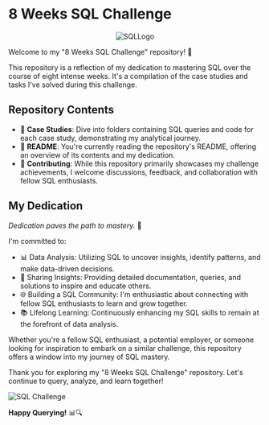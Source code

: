 # 8 Weeks SQL Challenge

<div align="center">
  <img src="https://encrypted-tbn0.gstatic.com/images?q=tbn:ANd9GcTQc8a_3aix3m_fOzVhaMnuGbfFkgNKt8YBzQ&usqp=CAU" alt="SQLLogo">
</div>

Welcome to my "8 Weeks SQL Challenge" repository! 🚀

This repository is a reflection of my dedication to mastering SQL over the course of eight intense weeks. It's a compilation of the case studies and tasks I've solved during this challenge.

## Repository Contents

- 📁 **Case Studies**: Dive into folders containing SQL queries and code for each case study, demonstrating my analytical journey.
- 📄 **README**: You're currently reading the repository's README, offering an overview of its contents and my dedication.
- 🤝 **Contributing**: While this repository primarily showcases my challenge achievements, I welcome discussions, feedback, and collaboration with fellow SQL enthusiasts.

## My Dedication

_Dedication paves the path to mastery._ 💪

I'm committed to:

- 📊 Data Analysis: Utilizing SQL to uncover insights, identify patterns, and make data-driven decisions.
- 📣 Sharing Insights: Providing detailed documentation, queries, and solutions to inspire and educate others.
- 🌐 Building a SQL Community: I'm enthusiastic about connecting with fellow SQL enthusiasts to learn and grow together.
- 📚 Lifelong Learning: Continuously enhancing my SQL skills to remain at the forefront of data analysis.

Whether you're a fellow SQL enthusiast, a potential employer, or someone looking for inspiration to embark on a similar challenge, this repository offers a window into my journey of SQL mastery.

Thank you for exploring my "8 Weeks SQL Challenge" repository. Let's continue to query, analyze, and learn together!

![SQL Challenge](https://your-image-url.com/sql_challenge_gif.gif)

**Happy Querying!** 📊🔍

